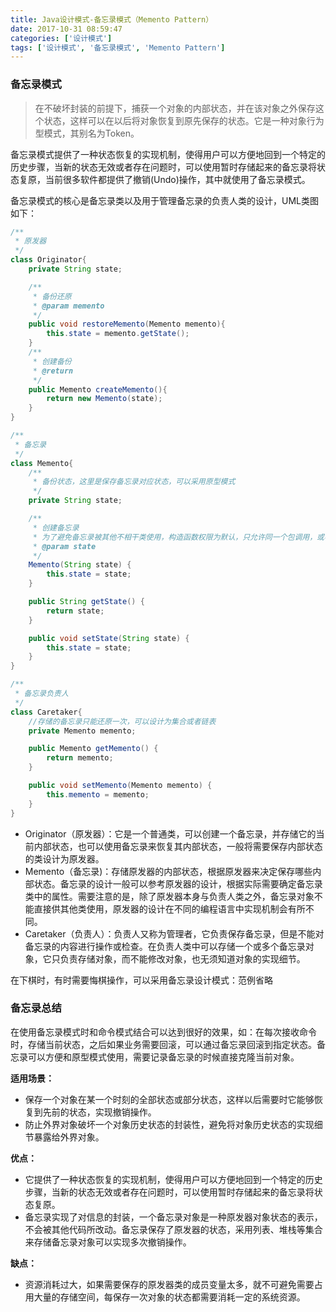 ```yaml
---
title: Java设计模式-备忘录模式（Memento Pattern）
date: 2017-10-31 08:59:47
categories: ['设计模式']
tags: ['设计模式', '备忘录模式', 'Memento Pattern']
---
```


### 备忘录模式
> 在不破坏封装的前提下，捕获一个对象的内部状态，并在该对象之外保存这个状态，这样可以在以后将对象恢复到原先保存的状态。它是一种对象行为型模式，其别名为Token。

备忘录模式提供了一种状态恢复的实现机制，使得用户可以方便地回到一个特定的历史步骤，当新的状态无效或者存在问题时，可以使用暂时存储起来的备忘录将状态复原，当前很多软件都提供了撤销(Undo)操作，其中就使用了备忘录模式。

备忘录模式的核心是备忘录类以及用于管理备忘录的负责人类的设计，UML类图如下：
![]()
```java
/**
 * 原发器
 */
class Originator{
    private String state;

    /**
     * 备份还原
     * @param memento
     */
    public void restoreMemento(Memento memento){
        this.state = memento.getState();
    }
    /**
     * 创建备份
     * @return
     */
    public Memento createMemento(){
        return new Memento(state);
    }
}

/**
 * 备忘录
 */
class Memento{
    /**
     * 备份状态，这里是保存备忘录对应状态，可以采用原型模式
     */
    private String state;

    /**
     * 创建备忘录
     * 为了避免备忘录被其他不相干类使用，构造函数权限为默认，只允许同一个包调用，或者设置类为默认权限
     * @param state
     */
    Memento(String state) {
        this.state = state;
    }

    public String getState() {
        return state;
    }

    public void setState(String state) {
        this.state = state;
    }
}

/**
 * 备忘录负责人
 */
class Caretaker{
    //存储的备忘录只能还原一次，可以设计为集合或者链表
    private Memento memento;

    public Memento getMemento() {
        return memento;
    }

    public void setMemento(Memento memento) {
        this.memento = memento;
    }
}
```
* Originator（原发器）：它是一个普通类，可以创建一个备忘录，并存储它的当前内部状态，也可以使用备忘录来恢复其内部状态，一般将需要保存内部状态的类设计为原发器。
* Memento（备忘录)：存储原发器的内部状态，根据原发器来决定保存哪些内部状态。备忘录的设计一般可以参考原发器的设计，根据实际需要确定备忘录类中的属性。需要注意的是，除了原发器本身与负责人类之外，备忘录对象不能直接供其他类使用，原发器的设计在不同的编程语言中实现机制会有所不同。
* Caretaker（负责人）：负责人又称为管理者，它负责保存备忘录，但是不能对备忘录的内容进行操作或检查。在负责人类中可以存储一个或多个备忘录对象，它只负责存储对象，而不能修改对象，也无须知道对象的实现细节。

在下棋时，有时需要悔棋操作，可以采用备忘录设计模式：范例省略

### 备忘录总结
在使用备忘录模式时和命令模式结合可以达到很好的效果，如：在每次接收命令时，存储当前状态，之后如果业务需要回滚，可以通过备忘录回滚到指定状态。备忘录可以方便和原型模式使用，需要记录备忘录的时候直接克隆当前对象。

**适用场景：**
* 保存一个对象在某一个时刻的全部状态或部分状态，这样以后需要时它能够恢复到先前的状态，实现撤销操作。
* 防止外界对象破坏一个对象历史状态的封装性，避免将对象历史状态的实现细节暴露给外界对象。

**优点：**
* 它提供了一种状态恢复的实现机制，使得用户可以方便地回到一个特定的历史步骤，当新的状态无效或者存在问题时，可以使用暂时存储起来的备忘录将状态复原。
* 备忘录实现了对信息的封装，一个备忘录对象是一种原发器对象状态的表示，不会被其他代码所改动。备忘录保存了原发器的状态，采用列表、堆栈等集合来存储备忘录对象可以实现多次撤销操作。

**缺点：**
* 资源消耗过大，如果需要保存的原发器类的成员变量太多，就不可避免需要占用大量的存储空间，每保存一次对象的状态都需要消耗一定的系统资源。
